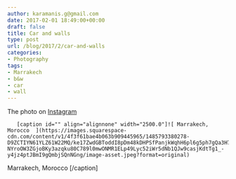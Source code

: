 ```yaml
---
author: karamanis.g@gmail.com
date: 2017-02-01 18:49:00+00:00
draft: false
title: Car and walls
type: post
url: /blog/2017/2/car-and-walls
categories:
- Photography
tags:
- Marrakech
- b&w
- car
- wall
---
```


The photo on [Instagram](https://instagram.com/p/BP-qYw7guBO/)


  
       [caption id="" align="alignnone" width="2500.0"]![ Marrakech, Morocco  ](https://images.squarespace-cdn.com/content/v1/4f3f61bae4b063b909445965/1485793380278-D9ZCTIYN61YLZ61W22MQ/ke17ZwdGBToddI8pDm48kDHPSfPanjkWqhH6pl6g5ph7gQa3H78H3Y0txjaiv_0fDoOvxcdMmMKkDsyUqMSsMWxHk725yiiHCCLfrh8O1z4YTzHvnKhyp6Da-NYroOW3ZGjoBKy3azqku80C789l0mwONMR1ELp49Lyc52iWr5dNb1QJw9casjKdtTg1_-y4jz4ptJBmI9gQmbjSQnNGng/image-asset.jpeg?format=original)
 Marrakech, Morocco [/caption]
